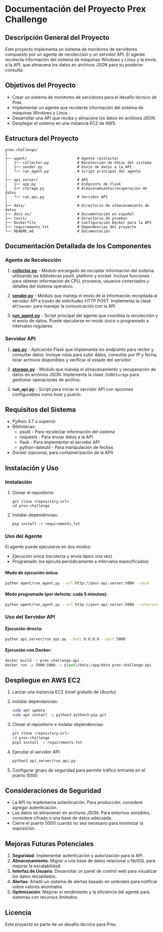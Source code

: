 # Documentación del Proyecto Prex Challenge

## Descripción General del Proyecto
Este proyecto implementa un sistema de monitoreo de servidores compuesto por un agente de recolección y un servidor API. El agente recolecta información del sistema de máquinas Windows y Linux y la envía a la API, que almacena los datos en archivos JSON para su posterior consulta.

## Objetivos del Proyecto
- Crear un sistema de monitoreo de servidores para el desafío técnico de Prex.
- Implementar un agente que recolecte información del sistema de máquinas Windows y Linux.
- Desarrollar una API que reciba y almacene los datos en archivos JSON.
- Desplegar el sistema en una instancia EC2 de AWS.

## Estructura del Proyecto

```
prex-challenge/
│
├── agent/                       # Agente recolector
│   ├── collector.py             # Recolección de datos del sistema
│   ├── sender.py                # Envío de datos a la API
│   └── run_agent.py             # Script principal del agente
│
├── api_server/                  # API
│   ├── app.py                   # Endpoints de Flask
│   ├── storage.py               # Almacenamiento/recuperación de datos
│   └── run_api.py               # Servidor API
│
├── data/                        # Directorio de almacenamiento de datos
├── docs_es/                     # Documentación en español
├── tests/                       # Directorio de pruebas
├── Dockerfile                   # Configuración Docker para la API
├── requirements.txt             # Dependencias del proyecto
└── README.md                    # Documentación
```

## Documentación Detallada de los Componentes

### Agente de Recolección

1. [**collector.py**](collector_doc_es.md) - Módulo encargado de recopilar información del sistema utilizando las bibliotecas psutil, platform y socket. Incluye funciones para obtener información de CPU, procesos, usuarios conectados y detalles del sistema operativo.

2. [**sender.py**](sender_doc_es.md) - Módulo que maneja el envío de la información recopilada al servidor API a través de solicitudes HTTP POST. Implementa la clase `APISender` para manejar la comunicación con la API.

3. [**run_agent.py**](run_agent_doc_es.md) - Script principal del agente que coordina la recolección y el envío de datos. Puede ejecutarse en modo único o programado a intervalos regulares.

### Servidor API

1. [**app.py**](app_doc_es.md) - Aplicación Flask que implementa los endpoints para recibir y consultar datos. Incluye rutas para subir datos, consultar por IP y fecha, listar archivos disponibles y verificar el estado del servidor.

2. [**storage.py**](storage_doc_es.md) - Módulo que maneja el almacenamiento y recuperación de datos en archivos JSON. Implementa la clase `JSONStorage` para gestionar operaciones de archivo.

3. **run_api.py** - Script para iniciar el servidor API con opciones configurables como host y puerto.

## Requisitos del Sistema

- Python 3.7 o superior
- Bibliotecas:
  - psutil - Para recolectar información del sistema
  - requests - Para enviar datos a la API
  - flask - Para implementar el servidor API
  - python-dateutil - Para manipulación de fechas
- Docker (opcional, para containerización de la API)

## Instalación y Uso

### Instalación

1. Clonar el repositorio:
   ```
   git clone <repository-url>
   cd prex-challenge
   ```

2. Instalar dependencias:
   ```
   pip install -r requirements.txt
   ```

### Uso del Agente

El agente puede ejecutarse en dos modos:
- Ejecución única (recolecta y envía datos una vez)
- Programado (se ejecuta periódicamente a intervalos especificados)

#### Modo de ejecución única:
```bash
python agent/run_agent.py --url http://your-api-server:5000 --once
```

#### Modo programado (por defecto: cada 5 minutos):
```bash
python agent/run_agent.py --url http://your-api-server:5000 --interval 300
```

### Uso del Servidor API

#### Ejecución directa:
```bash
python api_server/run_api.py --host 0.0.0.0 --port 5000
```

#### Ejecución con Docker:
```bash
docker build -t prex-challenge-api .
docker run -p 5000:5000 -v $(pwd)/data:/app/data prex-challenge-api
```

## Despliegue en AWS EC2

1. Lanzar una instancia EC2 (nivel gratuito de Ubuntu)
2. Instalar dependencias:
   ```bash
   sudo apt update
   sudo apt install -y python3 python3-pip git
   ```

3. Clonar el repositorio e instalar dependencias:
   ```bash
   git clone <repository-url>
   cd prex-challenge
   pip3 install -r requirements.txt
   ```

4. Ejecutar el servidor API:
   ```bash
   python3 api_server/run_api.py
   ```

5. Configurar grupo de seguridad para permitir tráfico entrante en el puerto 5000

## Consideraciones de Seguridad

- La API no implementa autenticación. Para producción, considere agregar autenticación.
- Los datos se almacenan en archivos JSON. Para entornos sensibles, considere cifrado o una base de datos adecuada.
- Cierre el puerto 5000 cuando no sea necesario para minimizar la exposición.

## Mejoras Futuras Potenciales

1. **Seguridad**: Implementar autenticación y autorización para la API.
2. **Almacenamiento**: Migrar a una base de datos relacional o NoSQL para mejorar la escalabilidad.
3. **Interfaz de Usuario**: Desarrollar un panel de control web para visualizar los datos recopilados.
4. **Alertas**: Añadir un sistema de alertas basado en umbrales para notificar sobre valores anormales.
5. **Optimización**: Mejorar el rendimiento y la eficiencia del agente para sistemas con recursos limitados.

## Licencia

Este proyecto es parte de un desafío técnico para Prex.
